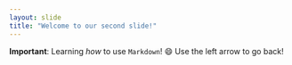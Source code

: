 ```yaml
---
layout: slide
title: "Welcome to our second slide!"
---
```

**Important**: Learning _how_ to use `Markdown`! :smile:
Use the left arrow to go back!
